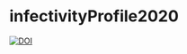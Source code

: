 # infectivityProfile2020
[![DOI](https://zenodo.org/badge/278170144.svg)](https://zenodo.org/badge/latestdoi/278170144)

